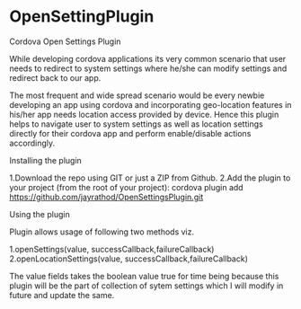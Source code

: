 # OpenSettingPlugin
Cordova Open Settings Plugin

While developing cordova applications its very common scenario that user needs to redirect to system settings where he/she can modify settings and redirect back to our app.

The most frequent and wide spread scenario would be every newbie developing an app using cordova and incorporating geo-location features in his/her app needs location access provided by device. Hence this plugin helps to navigate user to system settings as well as location settings directly for their cordova app and perform enable/disable actions accordingly.

Installing the plugin

1.Download the repo using GIT or just a ZIP from Github.
2.Add the plugin to your project (from the root of your project):
cordova plugin add https://github.com/jayrathod/OpenSettingsPlugin.git

Using the plugin

Plugin allows usage of following two methods viz.

1.openSettings(value, successCallback,failureCallback)
2.openLocationSettings(value, successCallback,failureCallback)

The value fields takes the boolean value true for time being because this plugin will be the part of collection of sytem settings which I will modify in future and update the same.
